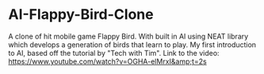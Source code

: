 # AI-Flappy-Bird-Clone
A clone of hit mobile game Flappy Bird. With built in AI using NEAT library which develops a generation of birds that learn to play. My first introduction to AI, based off the tutorial by "Tech with Tim". Link to the video: https://www.youtube.com/watch?v=OGHA-elMrxI&amp;t=2s  
